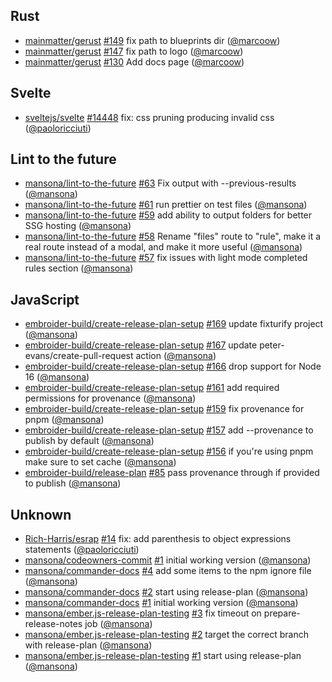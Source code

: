 ## Rust

- [mainmatter/gerust] [#149](https://github.com/mainmatter/gerust/pull/149) fix path to blueprints dir ([@marcoow])
- [mainmatter/gerust] [#147](https://github.com/mainmatter/gerust/pull/147) fix path to logo ([@marcoow])
- [mainmatter/gerust] [#130](https://github.com/mainmatter/gerust/pull/130) Add docs page ([@marcoow])

## Svelte

- [sveltejs/svelte] [#14448](https://github.com/sveltejs/svelte/pull/14448) fix: css pruning producing invalid css ([@paoloricciuti])

## Lint to the future

- [mansona/lint-to-the-future] [#63](https://github.com/mansona/lint-to-the-future/pull/63) Fix output with --previous-results ([@mansona])
- [mansona/lint-to-the-future] [#61](https://github.com/mansona/lint-to-the-future/pull/61) run prettier on test files ([@mansona])
- [mansona/lint-to-the-future] [#59](https://github.com/mansona/lint-to-the-future/pull/59) add ability to output folders for better SSG hosting ([@mansona])
- [mansona/lint-to-the-future] [#58](https://github.com/mansona/lint-to-the-future/pull/58) Rename "files" route to "rule", make it a real route instead of a modal, and make it more useful ([@mansona])
- [mansona/lint-to-the-future] [#57](https://github.com/mansona/lint-to-the-future/pull/57) fix issues with light mode completed rules section ([@mansona])

## JavaScript

- [embroider-build/create-release-plan-setup] [#169](https://github.com/embroider-build/create-release-plan-setup/pull/169) update fixturify project ([@mansona])
- [embroider-build/create-release-plan-setup] [#167](https://github.com/embroider-build/create-release-plan-setup/pull/167) update peter-evans/create-pull-request action ([@mansona])
- [embroider-build/create-release-plan-setup] [#166](https://github.com/embroider-build/create-release-plan-setup/pull/166) drop support for Node 16 ([@mansona])
- [embroider-build/create-release-plan-setup] [#161](https://github.com/embroider-build/create-release-plan-setup/pull/161) add required permissions for provenance ([@mansona])
- [embroider-build/create-release-plan-setup] [#159](https://github.com/embroider-build/create-release-plan-setup/pull/159) fix provenance for pnpm ([@mansona])
- [embroider-build/create-release-plan-setup] [#157](https://github.com/embroider-build/create-release-plan-setup/pull/157) add --provenance to publish by default ([@mansona])
- [embroider-build/create-release-plan-setup] [#156](https://github.com/embroider-build/create-release-plan-setup/pull/156) if you're using pnpm make sure to set cache ([@mansona])
- [embroider-build/release-plan] [#85](https://github.com/embroider-build/release-plan/pull/85) pass provenance through if provided to publish ([@mansona])

## Unknown

- [Rich-Harris/esrap] [#14](https://github.com/Rich-Harris/esrap/pull/14) fix: add parenthesis to object expressions statements ([@paoloricciuti])
- [mansona/codeowners-commit] [#1](https://github.com/mansona/codeowners-commit/pull/1) initial working version ([@mansona])
- [mansona/commander-docs] [#4](https://github.com/mansona/commander-docs/pull/4) add some items to the npm ignore file ([@mansona])
- [mansona/commander-docs] [#2](https://github.com/mansona/commander-docs/pull/2) start using release-plan ([@mansona])
- [mansona/commander-docs] [#1](https://github.com/mansona/commander-docs/pull/1) initial working version ([@mansona])
- [mansona/ember.js-release-plan-testing] [#3](https://github.com/mansona/ember.js-release-plan-testing/pull/3) fix timeout on prepare-release-notes job ([@mansona])
- [mansona/ember.js-release-plan-testing] [#2](https://github.com/mansona/ember.js-release-plan-testing/pull/2) target the correct branch with release-plan ([@mansona])
- [mansona/ember.js-release-plan-testing] [#1](https://github.com/mansona/ember.js-release-plan-testing/pull/1) start using release-plan ([@mansona])

[@mansona]: https://github.com/mansona
[@marcoow]: https://github.com/marcoow
[@paoloricciuti]: https://github.com/paoloricciuti
[Rich-Harris/esrap]: https://github.com/Rich-Harris/esrap
[embroider-build/create-release-plan-setup]: https://github.com/embroider-build/create-release-plan-setup
[embroider-build/release-plan]: https://github.com/embroider-build/release-plan
[mainmatter/gerust]: https://github.com/mainmatter/gerust
[mansona/codeowners-commit]: https://github.com/mansona/codeowners-commit
[mansona/commander-docs]: https://github.com/mansona/commander-docs
[mansona/ember.js-release-plan-testing]: https://github.com/mansona/ember.js-release-plan-testing
[mansona/lint-to-the-future]: https://github.com/mansona/lint-to-the-future
[sveltejs/svelte]: https://github.com/sveltejs/svelte
